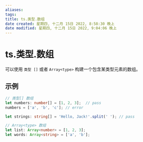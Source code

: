 ```yaml
---
aliases: 
tags: 
title: ts.类型.数组
date created: 星期四, 十二月 15日 2022, 8:58:30 晚上
date modified: 星期四, 十二月 15日 2022, 9:04:06 晚上
---
```


# ts.类型.数组

可以使用 `类型 []` 或者 `Array<type>` 构建一个包含某类型元素的数组。

## 示例

```typescript
// 类型[] 数组
let numbers: number[] = [1, 2, 3];  // pass
numbers = ['a', 'b', 'c']; // error

let strings: string[] = 'Hello, Jack!'.split(' '); // pass
```

```typescript
// Array<type> 数组
let list: Array<number> = [1, 2, 3];
let words: Array<string> = ['a', 'b'];
```

